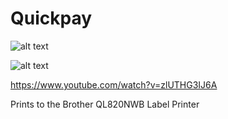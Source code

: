 # Quickpay

 ![alt text](https://i.imgur.com/G06UiKg.png)
 
 ![alt text](https://i.imgur.com/BE6DvOp.jpeg)
 
 https://www.youtube.com/watch?v=zlUTHG3IJ6A
 
 Prints to the Brother QL820NWB Label Printer
 
